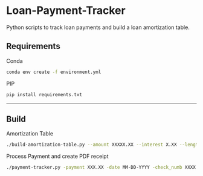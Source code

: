 # Loan-Payment-Tracker
Python scripts to track loan payments and build a loan amortization table.

## Requirements

Conda
```bash
conda env create -f environment.yml
```

PIP
```bash
pip install requirements.txt

```

---

## Build

Amortization Table
```bash
./build-amortization-table.py --amount XXXXX.XX --interest X.XX --length XX --origin_date MM-DD-YYYY --balloon_month XX
```

Process Payment and create PDF receipt
```bash
./payment-tracker.py -payment XXX.XX -date MM-DD-YYYY -check_numb XXXX -notes 'Optional payment notes'
```
